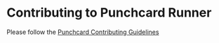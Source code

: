 # Contributing to Punchcard Runner

Please follow the [Punchcard Contributing Guidelines](https://github.com/punchcard-cms/punchcard/blob/master/CONTRIBUTING.md)
